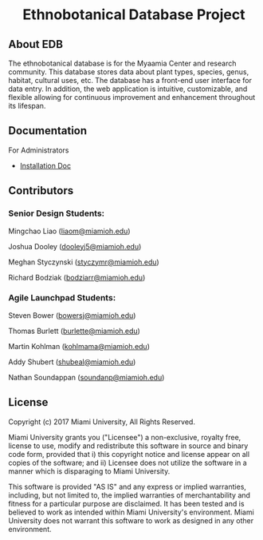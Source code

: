 <h1 align="center">Ethnobotanical Database Project</h1>

## About EDB

The ethnobotanical database is for the Myaamia Center and research community. This database stores data about plant types, species, genus, habitat, cultural uses, etc. The database has a front-end user interface for data entry. In addition, the web application is intuitive, customizable, and flexible allowing for continuous improvement and enhancement throughout its lifespan.

## Documentation

For Administrators
 - [Installation Doc](https://github.com/ThomasBurlett/MyaamiaEDB/wiki/Installation-Document)

## Contributors
### Senior Design Students:
Mingchao Liao ([liaom@miamioh.edu](mailto:liaom@miamioh.edu))

Joshua Dooley ([dooleyj5@miamioh.edu](mailto:dooleyj5@miamioh.edu))

Meghan Styczynski ([styczymr@miamioh.edu](mailto:styczymr@miamioh.edu))

Richard Bodziak ([bodziarr@miamioh.edu](mailto:bodziarr@miamioh.edu))
### Agile Launchpad Students:
Steven Bower ([bowersj@miamioh.edu](mailto:bowersj@miamioh.edu))

Thomas Burlett ([burlette@miamioh.edu](mailto:burlette@miamioh.edu))

Martin Kohlman ([kohlmama@miamioh.edu](mailto:kohlmama@miamioh.edu))

Addy Shubert ([shubeal@miamioh.edu](mailto:shubeal@miamioh.edu))

Nathan Soundappan ([soundanp@miamioh.edu](mailto:soundanp@miamioh.edu))

## License

Copyright (c) 2017 Miami University, All Rights Reserved.

Miami University grants you ("Licensee") a non-exclusive, royalty free, license to use, modify and redistribute this software in source and binary code form, provided that i) this copyright notice and license appear on all copies of the software; and ii) Licensee does not utilize the software in a manner which is disparaging to Miami University.

This software is provided "AS IS" and any express or implied warranties, including, but not limited to, the implied warranties of merchantability and fitness for a particular purpose are disclaimed. It has been tested and is believed to work as intended within Miami University's environment. Miami University does not warrant this software to work as designed in any other environment.
